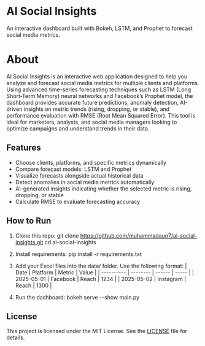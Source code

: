 # AI Social Insights
An interactive dashboard built with Bokeh, LSTM, and Prophet to forecast social media metrics.

# About
AI Social Insights is an interactive web application designed to help you analyze and forecast social media metrics for multiple clients and platforms. Using advanced time-series forecasting techniques such as LSTM (Long Short-Term Memory) neural networks and Facebook’s Prophet model, the dashboard provides accurate future predictions, anomaly detection, AI-driven insights on metric trends (rising, dropping, or stable), and performance evaluation with RMSE (Root Mean Squared Error). This tool is ideal for marketers, analysts, and social media managers looking to optimize campaigns and understand trends in their data.

## Features
- Choose clients, platforms, and specific metrics dynamically
- Compare forecast models: LSTM and Prophet
- Visualize forecasts alongside actual historical data
- Detect anomalies in social media metrics automatically
- AI-generated insights indicating whether the selected metric is rising, dropping, or stable
- Calculate RMSE to evaluate forecasting accuracy

## How to Run

1. Clone this repo:
   git clone https://github.com/muhammadaun7/ai-social-insights.git
   cd ai-social-insights

2. Install requirements:
    pip install -r requirements.txt

3. Add your Excel files into the data/ folder. Use the following format:
| Date       | Platform  | Metric | Value |
| ---------- | --------  | ------ | ----- |
| 2025-05-01 | Facebook  | Reach  | 1234  |
| 2025-05-02 | Instagram | Reach  | 1300  |

4. Run the dashboard:
    bokeh serve --show main.py

## License

This project is licensed under the MIT License. See the [LICENSE](LICENSE) file for details.
